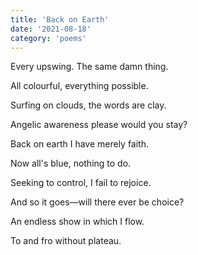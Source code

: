 ```yaml
---
title: 'Back on Earth'
date: '2021-08-18'
category: 'poems'
---
```


Every upswing. The same damn thing.

All colourful, everything possible.

Surfing on clouds, the words are clay.

Angelic awareness please would you stay?

Back on earth I have merely faith.

Now all's blue, nothing to do.

Seeking to control, I fail to rejoice.

And so it goes—will there ever be choice?

An endless show in which I flow.

To and fro without plateau.
